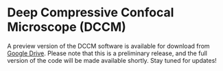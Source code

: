 # Deep Compressive Confocal Microscope (DCCM)

A preview version of the DCCM software is available for download from [Google Drive](https://drive.google.com/file/d/1NNjo8cqE4PwgVro_M8YQCywG_3tx9tL6/view?usp=sharing). Please note that this is a preliminary release, and the full version of the code will be made available shortly. Stay tuned for updates!
